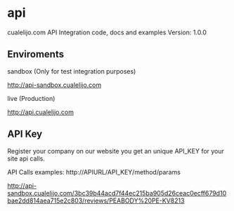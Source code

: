 # api
cualelijo.com API Integration code, docs and examples
Version: 1.0.0

## Enviroments
sandbox (Only for test integration purposes)

http://api-sandbox.cualelijo.com

live (Production)

http://api.cualelijo.com

## API Key
Register your company on our website you get an unique API_KEY for your site api calls.

API Calls examples:
http://APIURL/API_KEY/method/params

http://api-sandbox.cualelijo.com/3bc39b44acd7f44ec215ba905d26ceac0ecff679d10bae2dd814aea715e2c803/reviews/PEABODY%20PE-KV8213
